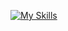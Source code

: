 [![My Skills](https://skillicons.dev/icons?i=angular,react,nextjs,figma,flutter,nodejs,express,laravel,php,python,java,cs,cpp,dotnet,rabbitmq,js,ts,mysql,postgres,docker,git,github,gitlab,vscode,rider,postman,vim,linux,ubuntu,windows,arduino,raspberrypi&theme=dark)](https://skillicons.dev)

